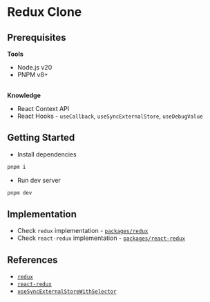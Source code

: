# Redux Clone

## Prerequisites

**Tools**
- Node.js v20
- PNPM v8+

<br />**Knowledge**
- React Context API
- React Hooks - `useCallback`, `useSyncExternalStore`, `useDebugValue`

## Getting Started

- Install dependencies
```bash
pnpm i
```
- Run dev server
```bash
pnpm dev
```

## Implementation

- Check `redux` implementation - [`packages/redux`](./packages/redux/src/)
- Check `react-redux` implementation - [`packages/react-redux`](./packages/react-redux/src/)

## References

- [`redux`](https://github.com/reduxjs/redux/blob/master/src/createStore.ts)
- [`react-redux`](https://github.com/reduxjs/react-redux)
- [`useSyncExternalStoreWithSelector`](https://github.com/facebook/react/blob/main/packages/use-sync-external-store/src/useSyncExternalStoreWithSelector.js)